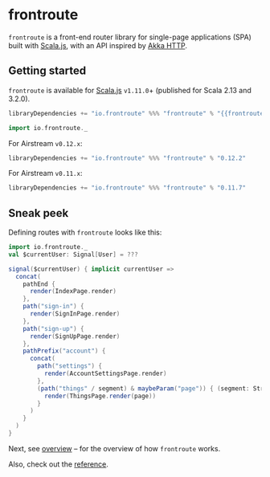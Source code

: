 # frontroute

`frontroute` is a front-end router library for single-page applications (SPA) built
with [Scala.js](http://www.scala-js.org/), with an API inspired
by [Akka HTTP](https://doc.akka.io/docs/akka-http/current/).

## Getting started

`frontroute` is available for [Scala.js](http://www.scala-js.org/) `v1.11.0`+ (published for Scala 2.13 and 3.2.0).

```scala
libraryDependencies += "io.frontroute" %%% "frontroute" % "{{frontrouteVersion}}"
```

```scala
import io.frontroute._
```

For Airstream `v0.12.x`:

```scala
libraryDependencies += "io.frontroute" %%% "frontroute" % "0.12.2"
```

For Airstream `v0.11.x`:

```scala
libraryDependencies += "io.frontroute" %%% "frontroute" % "0.11.7"
```


## Sneak peek

Defining routes with `frontroute` looks like this:

```scala
import io.frontroute._
val $currentUser: Signal[User] = ???

signal($currentUser) { implicit currentUser =>
  concat(
    pathEnd {
      render(IndexPage.render)
    },
    path("sign-in") {
      render(SignInPage.render)
    },
    path("sign-up") {
      render(SignUpPage.render)
    },
    pathPrefix("account") {
      concat(
        path("settings") {
          render(AccountSettingsPage.render)
        },
        (path("things" / segment) & maybeParam("page")) { (segment: String, page: Option[String]) =>
          render(ThingsPage.render(page))
        }
      )
    }
  )
}

```

Next, see [overview](/overview) – for the overview of how `frontroute` works.

Also, check out the [reference](/reference).


